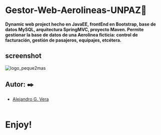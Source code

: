 # Gestor-Web-Aerolineas-UNPAZ🚀

__Dynamic web project hecho en JavaEE, frontEnd en Bootstrap, base de datos MySQL, arquitectura SpringMVC, proyecto Maven. Permite gestionar la base de datos de una Aerolinea ficticia: control de facturación, gestión de pasajeros, equipajes, etcétera.__

## screenshot
![logo_peque2mas](https://user-images.githubusercontent.com/10841467/64068456-d2d08480-cc0e-11e9-9ca9-efefd15454be.jpg)


## Autor: ✒️
* [Alejandro G. Vera](https://linkedin.com/in/alejandro-gonzalo-vera/)
<br/></br>
# Enjoy!

